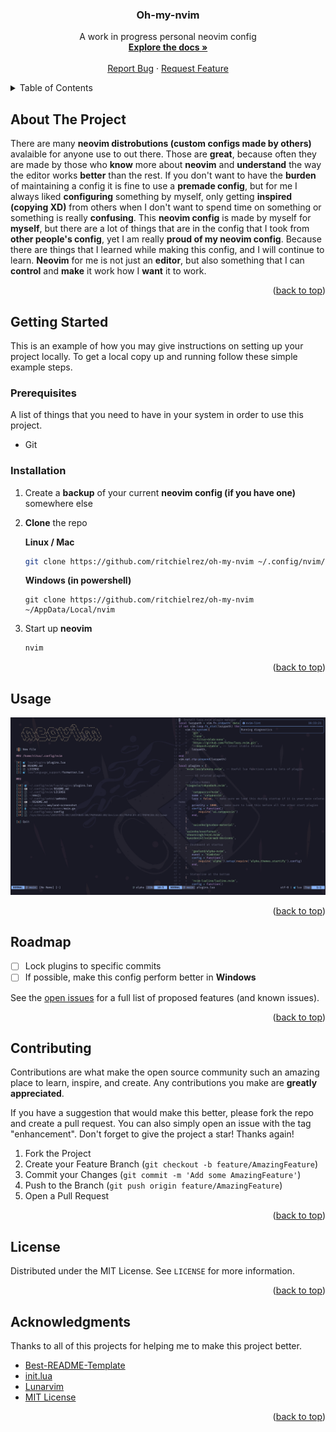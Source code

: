 <a name="readme-top"></a>

<div align="center">
  <h3 align="center">Oh-my-nvim</h3>
  <p align="center">
    A work in progress personal neovim config
    <br />
    <a href="https://github.com/ritchielrez/oh-my-nvim"><strong>Explore the docs »</strong></a>
    <br />
    <br />
    <a href="https://github.com/ritchielrez/oh-my-nvim/issues">Report Bug</a>
    ·
    <a href="https://github.com/ritchielrez/oh-my-nvim/issues">Request Feature</a>
  </p>
</div>



<!-- TABLE OF CONTENTS -->
<details>
  <summary>Table of Contents</summary>
  <ol>
    <li>
      <a href="#about-the-project">About The Project</a>
    </li>
    <li>
      <a href="#getting-started">Getting Started</a>
      <ul>
        <li><a href="#prerequisites">Prerequisites</a></li>
        <li><a href="#installation">Installation</a></li>
      </ul>
    </li>
    <li><a href="#usage">Usage</a></li>
    <li><a href="#roadmap">Roadmap</a></li>
    <li><a href="#contributing">Contributing</a></li>
    <li><a href="#license">License</a></li>
    <li><a href="#acknowledgments">Acknowledgments</a></li>
  </ol>
</details>



<!-- ABOUT THE PROJECT -->
## About The Project

There are many **neovim distrobutions (custom configs made by others)** avalaible for anyone use to out there. Those are **great**, because often they are made by those 
who **know** more about **neovim** and **understand** the way the editor works **better** than the rest. If you don't want to have the **burden** of maintaining a config 
it is fine to use a **premade config**, but for me I always liked **configuring** something by myself, only getting **inspired (copying XD)** from others when I don't want 
to spend time on something or something is really **confusing**. This **neovim config** is made by myself for **myself**, but there are a lot of things that are in the config 
that I took from **other people's config**, yet I am really **proud of my neovim config**. Because there are things that I learned while making this config, and I will 
continue to learn. **Neovim** for me is not just an **editor**, but also something that I can **control** and **make** it work how I **want** it to work.

<p align="right">(<a href="#readme-top">back to top</a>)</p>



<!-- GETTING STARTED -->
## Getting Started

This is an example of how you may give instructions on setting up your project locally.
To get a local copy up and running follow these simple example steps.

### Prerequisites

A list of things that you need to have in your system in order to use this project.
* Git

### Installation


1. Create a **backup** of your current **neovim config (if you have one)** somewhere else
2. **Clone** the repo

   **Linux / Mac**
   ```sh
   git clone https://github.com/ritchielrez/oh-my-nvim ~/.config/nvim/
   ```  
   **Windows (in powershell)**
   ```pwsh
   git clone https://github.com/ritchielrez/oh-my-nvim ~/AppData/Local/nvim
   ```

3. Start up **neovim**
   ```sh
   nvim
   ```

<p align="right">(<a href="#readme-top">back to top</a>)</p>



<!-- USAGE EXAMPLES -->
## Usage

<img src="Usage_screenshot.png">
<p align="right">(<a href="#readme-top">back to top</a>)</p>



<!-- ROADMAP -->
## Roadmap

- [ ] Lock plugins to specific commits
- [ ] If possible, make this config perform better in **Windows**

See the [open issues](https://github.com/ritchielrez/oh-my-nvim/issues) for a full list of proposed features (and known issues).

<p align="right">(<a href="#readme-top">back to top</a>)</p>



<!-- CONTRIBUTING -->
## Contributing

Contributions are what make the open source community such an amazing place to learn, inspire, and create. Any contributions you make are **greatly appreciated**.

If you have a suggestion that would make this better, please fork the repo and create a pull request. You can also simply open an issue with the tag "enhancement".
Don't forget to give the project a star! Thanks again!

1. Fork the Project
2. Create your Feature Branch (`git checkout -b feature/AmazingFeature`)
3. Commit your Changes (`git commit -m 'Add some AmazingFeature'`)
4. Push to the Branch (`git push origin feature/AmazingFeature`)
5. Open a Pull Request

<p align="right">(<a href="#readme-top">back to top</a>)</p>



<!-- LICENSE -->
## License

Distributed under the MIT License. See `LICENSE` for more information.

<p align="right">(<a href="#readme-top">back to top</a>)</p>



<!-- ACKNOWLEDGMENTS -->
## Acknowledgments

Thanks to all of this projects for helping me to make this project better.

* [Best-README-Template](https://github.com/othneildrew/Best-README-Template)
* [init.lua](https://github.com/ThePrimeagen/init.lua)
* [Lunarvim](https://github.com/lunarvim/lunarvim)
* [MIT License](https://choosealicense.com/licenses/mit/)

<p align="right">(<a href="#readme-top">back to top</a>)</p>
